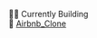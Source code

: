 👨‍💻 Currently Building
<br>
🔗 <a href="https://airbnb-clone-delta-one.vercel.app/" target="blank">Airbnb_Clone<a/></li>
